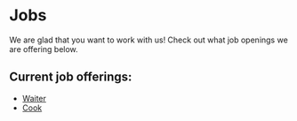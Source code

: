 # Jobs

We are glad that you want to work with us! Check out what job openings we are offering below.

## Current job offerings:

- [Waiter](./job-openings/waiter-job1.md)
- [Cook](./job-openings/cook-job1.md)
